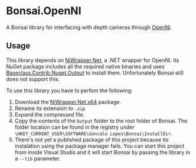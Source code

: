 # Bonsai.OpenNI
A Bonsai library for interfacing with depth cameras through [OpenNI](https://structure.io/openni).

## Usage

This library depends on [NiWrapper.Net](https://github.com/falahati/NiWrapper.Net), a .NET wrapper for OpenNI. Its NuGet package includes all the required native binaries and uses [Baseclass.Contrib.Nuget.Output](https://www.nuget.org/packages/Baseclass.Contrib.Nuget.Output/) to install them. Unfortunately Bonsai still does not support this.

To use this library you have to perfom the following:

1. Download the [NiWrapper.Net.x64](https://www.nuget.org/packages/NiWrapper.Net.x64/) package.
2. Rename its extension to `.zip`
3. Expand the compressed file.
4. Copy the contents of the `Output` folder to the root folder of Bonsai. The folder location can be found in the registry under `\HKEY_CURRENT_USER\SOFTWARE\Goncalo Lopes\Bonsai\InstallDir`.
5. There's not yet a published package of this project because its instalation using the package manager fails. You can start this project from inside Visual Studio and it will start Bonsai by passing the library in a `--lib` parameter.  